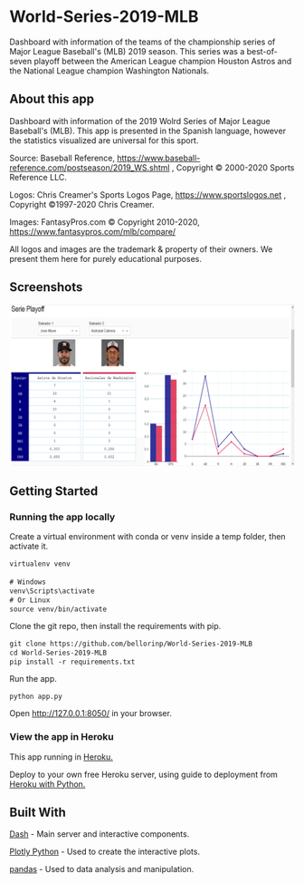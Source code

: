 # World-Series-2019-MLB

Dashboard with information of the teams of the championship series of Major League Baseball's (MLB) 2019 season. 
This series was a best-of-seven playoff between the American League champion Houston Astros and the National League champion Washington Nationals. 


## About this app

Dashboard with information of the 2019 Wolrd Series of Major League Baseball's (MLB). This app is presented in the Spanish language, however the statistics visualized are universal for this sport.

Source: Baseball Reference, https://www.baseball-reference.com/postseason/2019_WS.shtml , Copyright © 2000-2020 Sports Reference LLC.  

Logos: Chris Creamer's Sports Logos Page, https://www.sportslogos.net , Copyright ©1997-2020 Chris Creamer.

Images: FantasyPros.com © Copyright 2010-2020, https://www.fantasypros.com/mlb/compare/

All logos and images are the trademark & property of their owners. We present them here for purely educational purposes.


## Screenshots

![alt text](screenshots/screenshot.png)


## Getting Started

### Running the app locally

Create a virtual environment with conda or venv inside a temp folder, then activate it.

```
virtualenv venv

# Windows
venv\Scripts\activate
# Or Linux
source venv/bin/activate
```

Clone the git repo, then install the requirements with pip.

```
git clone https://github.com/bellorinp/World-Series-2019-MLB
cd World-Series-2019-MLB 
pip install -r requirements.txt
```

Run the app.

```
python app.py
```

Open http://127.0.0.1:8050/ in your browser.


### View the app in Heroku

This app running in [Heroku.](https://world-series-2019-mlb.herokuapp.com/)

Deploy to your own free Heroku server, using guide to deployment from [Heroku with Python.](https://devcenter.heroku.com/articles/getting-started-with-python)

## Built With

[Dash](https://plotly.com/dash/) - Main server and interactive components.

[Plotly Python](https://plotly.com/) - Used to create the interactive plots.

[pandas](https://pandas.pydata.org/) - Used to data analysis and manipulation.
